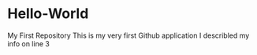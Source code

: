 # Hello-World
My First Repository
This is my very first Github application
I describled my info on line 3
